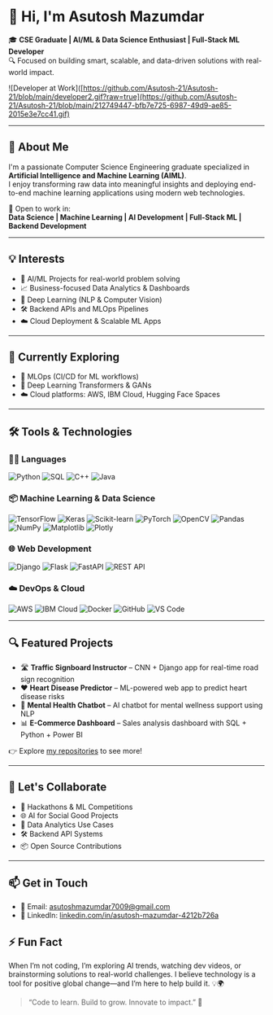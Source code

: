 
# 👋 Hi, I'm Asutosh Mazumdar

🎓 **CSE Graduate | AI/ML & Data Science Enthusiast | Full-Stack ML Developer**  
🔍 Focused on building smart, scalable, and data-driven solutions with real-world impact.

![Developer at Work]([https://github.com/Asutosh-21/Asutosh-21/blob/main/developer2.gif?raw=true](https://github.com/Asutosh-21/Asutosh-21/blob/main/212749447-bfb7e725-6987-49d9-ae85-2015e3e7cc41.gif)



---
## 🚀 About Me

I'm a passionate Computer Science Engineering graduate specialized in **Artificial Intelligence and Machine Learning (AIML)**.  
I enjoy transforming raw data into meaningful insights and deploying end-to-end machine learning applications using modern web technologies.

💼 Open to work in:  
**Data Science | Machine Learning | AI Development | Full-Stack ML | Backend Development**

---

## 💡 Interests

- 🤖 AI/ML Projects for real-world problem solving  
- 📈 Business-focused Data Analytics & Dashboards  
- 🧠 Deep Learning (NLP & Computer Vision)  
- 🛠️ Backend APIs and MLOps Pipelines  
- ☁️ Cloud Deployment & Scalable ML Apps

---

## 🧠 Currently Exploring

- 🔁 MLOps (CI/CD for ML workflows)  
- 🧠 Deep Learning Transformers & GANs  
- ☁️ Cloud platforms: AWS, IBM Cloud, Hugging Face Spaces

---

## 🛠️ Tools & Technologies

### 👨‍💻 Languages
![Python](https://img.shields.io/badge/Python-3776AB?style=flat-square&logo=python&logoColor=white)
![SQL](https://img.shields.io/badge/SQL-4479A1?style=flat-square&logo=mysql&logoColor=white)
![C++](https://img.shields.io/badge/C++-00599C?style=flat-square&logo=c%2B%2B&logoColor=white)
![Java](https://img.shields.io/badge/Java-ED8B00?style=flat-square&logo=java&logoColor=white)

### 📦 Machine Learning & Data Science
![TensorFlow](https://img.shields.io/badge/TensorFlow-FF6F00?style=flat-square&logo=tensorflow&logoColor=white)
![Keras](https://img.shields.io/badge/Keras-D00000?style=flat-square&logo=keras&logoColor=white)
![Scikit-learn](https://img.shields.io/badge/Scikit--Learn-F7931E?style=flat-square&logo=scikit-learn&logoColor=white)
![PyTorch](https://img.shields.io/badge/PyTorch-EE4C2C?style=flat-square&logo=pytorch&logoColor=white)
![OpenCV](https://img.shields.io/badge/OpenCV-27338E?style=flat-square&logo=opencv&logoColor=white)
![Pandas](https://img.shields.io/badge/Pandas-150458?style=flat-square&logo=pandas)
![NumPy](https://img.shields.io/badge/NumPy-013243?style=flat-square&logo=numpy)
![Matplotlib](https://img.shields.io/badge/Matplotlib-11557C?style=flat-square&logo=plotly)
![Plotly](https://img.shields.io/badge/Plotly-3F4F75?style=flat-square&logo=plotly)

### 🌐 Web Development
![Django](https://img.shields.io/badge/Django-092E20?style=flat-square&logo=django)
![Flask](https://img.shields.io/badge/Flask-000000?style=flat-square&logo=flask)
![FastAPI](https://img.shields.io/badge/FastAPI-009688?style=flat-square&logo=fastapi)
![REST API](https://img.shields.io/badge/REST%20API-FF6F00?style=flat-square&logo=api)

### ☁️ DevOps & Cloud
![AWS](https://img.shields.io/badge/AWS-FF9900?style=flat-square&logo=amazon-aws)
![IBM Cloud](https://img.shields.io/badge/IBM%20Cloud-1261FE?style=flat-square&logo=ibmcloud)
![Docker](https://img.shields.io/badge/Docker-2496ED?style=flat-square&logo=docker&logoColor=white)
![GitHub](https://img.shields.io/badge/GitHub-181717?style=flat-square&logo=github)
![VS Code](https://img.shields.io/badge/VSCode-007ACC?style=flat-square&logo=visual-studio-code)

---

## 🔍 Featured Projects

- 🛣️ **Traffic Signboard Instructor** – CNN + Django app for real-time road sign recognition  
- ❤️ **Heart Disease Predictor** – ML-powered web app to predict heart disease risks  
- 🧠 **Mental Health Chatbot** – AI chatbot for mental wellness support using NLP  
- 📊 **E-Commerce Dashboard** – Sales analysis dashboard with SQL + Python + Power BI

👉 Explore [my repositories](https://github.com/Asutosh-21?tab=repositories) to see more!

---

## 🤝 Let's Collaborate

- 🔭 Hackathons & ML Competitions  
- 🌐 AI for Social Good Projects  
- 🧪 Data Analytics Use Cases  
- 🛠️ Backend API Systems  
- 📦 Open Source Contributions

---

## 📫 Get in Touch

- 📧 Email: [asutoshmazumdar7009@gmail.com](mailto:asutoshmazumdar7009@gmail.com)  
- 💼 LinkedIn: [linkedin.com/in/asutosh-mazumdar-4212b726a](https://linkedin.com/in/asutosh-mazumdar-4212b726a)



## ⚡ Fun Fact

When I’m not coding, I’m exploring AI trends, watching dev videos, or brainstorming solutions to real-world challenges. I believe technology is a tool for positive global change—and I’m here to help build it. 💡🌍

> “Code to learn. Build to grow. Innovate to impact.” 🚀
